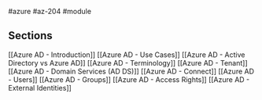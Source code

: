 #azure #az-204 #module 

## Sections
[[Azure AD - Introduction]]
[[Azure AD - Use Cases]]
[[Azure AD - Active Directory vs Azure AD]]
[[Azure AD - Terminology]]
[[Azure AD - Tenant]]
[[Azure AD - Domain Services (AD DS)]]
[[Azure AD - Connect]]
[[Azure AD - Users]]
[[Azure AD - Groups]]
[[Azure AD - Access Rights]]
[[Azure AD - External Identities]]